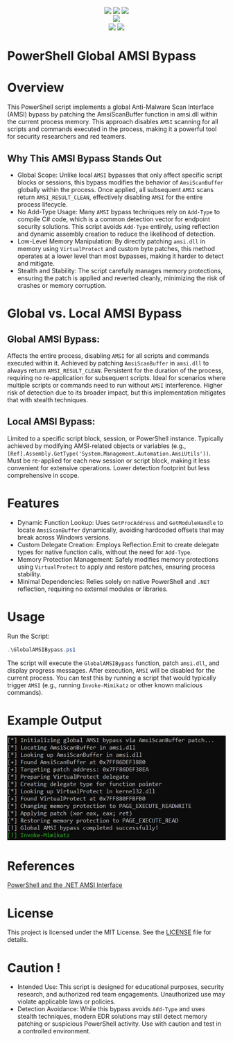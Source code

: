 </h1>
<p align= "center">
   <img src="https://img.shields.io/github/stars/Chainski/GlobalAMSIBypass?style=flat&color=%23add8e6">
   <img src="https://img.shields.io/github/forks/Chainski/GlobalAMSIBypass?style=flat&color=%23add8e6">
   <img src="https://img.shields.io/github/issues/Chainski/GlobalAMSIBypass.svg?color=%23add8e6">
    <br>
  <img src="https://hits.sh/github.com/Chainski/GlobalAMSIBypass.svg?label=views&color=%23add8e6">
   <br>
   <img src="https://img.shields.io/github/last-commit/Chainski/GlobalAMSIBypass?color=%23add8e6">
   <img src="https://img.shields.io/github/license/Chainski/GlobalAMSIBypass.svg?color=%23add8e6">
   <br>
</p>

# PowerShell Global AMSI Bypass

# Overview
This PowerShell script implements a global Anti-Malware Scan Interface (AMSI) bypass by patching the AmsiScanBuffer function in amsi.dll within the current process memory. This approach disables `AMSI` scanning for all scripts and commands executed in the process, making it a powerful tool for security researchers and red teamers.

## Why This AMSI Bypass Stands Out
- Global Scope: Unlike local `AMSI` bypasses that only affect specific script blocks or sessions, this bypass modifies the behavior of `AmsiScanBuffer` globally within the process. Once applied, all subsequent `AMSI` scans return `AMSI_RESULT_CLEAN`, effectively disabling `AMSI` for the entire process lifecycle.
- No Add-Type Usage: Many `AMSI` bypass techniques rely on `Add-Type` to compile C# code, which is a common detection vector for endpoint security solutions. This script avoids `Add-Type` entirely, using reflection and dynamic assembly creation to reduce the likelihood of detection.
- Low-Level Memory Manipulation: By directly patching `amsi.dll` in memory using `VirtualProtect` and custom byte patches, this method operates at a lower level than most bypasses, making it harder to detect and mitigate.
- Stealth and Stability: The script carefully manages memory protections, ensuring the patch is applied and reverted cleanly, minimizing the risk of crashes or memory corruption.

# Global vs. Local AMSI Bypass

## Global AMSI Bypass:
Affects the entire process, disabling `AMSI` for all scripts and commands executed within it.
Achieved by patching `AmsiScanBuffer` in `amsi.dll` to always return `AMSI_RESULT_CLEAN`.
Persistent for the duration of the process, requiring no re-application for subsequent scripts.
Ideal for scenarios where multiple scripts or commands need to run without `AMSI` interference.
Higher risk of detection due to its broader impact, but this implementation mitigates that with stealth techniques.

## Local AMSI Bypass:
Limited to a specific script block, session, or PowerShell instance.
Typically achieved by modifying AMSI-related objects or variables (e.g., `[Ref].Assembly.GetType('System.Management.Automation.AmsiUtils'))`.
Must be re-applied for each new session or script block, making it less convenient for extensive operations.
Lower detection footprint but less comprehensive in scope.

# Features
- Dynamic Function Lookup: Uses `GetProcAddress` and `GetModuleHandle` to locate `AmsiScanBuffer` dynamically, avoiding hardcoded offsets that may break across Windows versions.
- Custom Delegate Creation: Employs Reflection.Emit to create delegate types for native function calls, without the need for `Add-Type`.
- Memory Protection Management: Safely modifies memory protections using `VirtualProtect` to apply and restore patches, ensuring process stability.
- Minimal Dependencies: Relies solely on native PowerShell and `.NET` reflection, requiring no external modules or libraries.

# Usage

Run the Script:
```powershell
.\GlobalAMSIBypass.ps1
```
The script will execute the `GlobalAMSIBypass` function, patch `amsi.dll`, and display progress messages.
After execution, `AMSI` will be disabled for the current process. You can test this by running a script that would typically trigger `AMSI` (e.g., running `Invoke-Mimikatz` or other known malicious commands).

# Example Output
![output](https://raw.githubusercontent.com/Chainski/GlobalAMSIBypass/refs/heads/main/assets/output.png)

# References
[PowerShell and the .NET AMSI Interface](https://s3cur3th1ssh1t.github.io/Powershell-and-the-.NET-AMSI-Interface)

# License
This project is licensed under the MIT License. See the [LICENSE](https://github.com/Chainski/GlobalAMSIBypass#GPL-3.0-1-ov-file) file for details.

# Caution !
- Intended Use: This script is designed for educational purposes, security research, and authorized red team engagements. Unauthorized use may violate applicable laws or policies.
- Detection Avoidance: While this bypass avoids `Add-Type` and uses stealth techniques, modern EDR solutions may still detect memory patching or suspicious PowerShell activity. Use with caution and test in a controlled environment.
